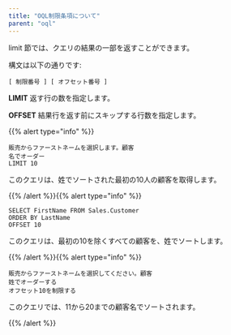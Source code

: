 ```yaml
---
title: "OQL制限条項について"
parent: "oql"
---
```



limit 節では、クエリの結果の一部を返すことができます。

構文は以下の通りです:

```
[ 制限番号 ] [ オフセット番号 ]
```

**LIMIT** 返す行の数を指定します。

**OFFSET** 結果行を返す前にスキップする行数を指定します。

{{% alert type="info" %}}

```
販売からファーストネームを選択します。顧客
名でオーダー
LIMIT 10
```

このクエリは、姓でソートされた最初の10人の顧客を取得します。

{{% /alert %}}{{% alert type="info" %}}

```
SELECT FirstName FROM Sales.Customer
ORDER BY LastName
OFFSET 10
```

このクエリは、最初の10を除くすべての顧客を、姓でソートします。

{{% /alert %}}{{% alert type="info" %}}

```
販売からファーストネームを選択してください。顧客
姓でオーダーする
オフセット10を制限する
```

このクエリでは、11から20までの顧客名でソートされます。

{{% /alert %}}
